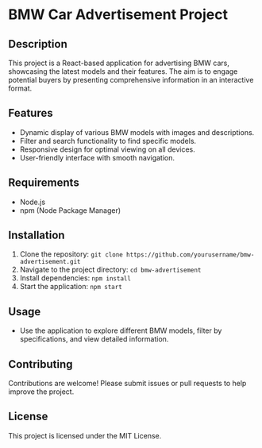 # BMW Car Advertisement Project

## Description
This project is a React-based application for advertising BMW cars, showcasing the latest models and their features. The aim is to engage potential buyers by presenting comprehensive information in an interactive format.

## Features
- Dynamic display of various BMW models with images and descriptions.
- Filter and search functionality to find specific models.
- Responsive design for optimal viewing on all devices.
- User-friendly interface with smooth navigation.

## Requirements
- Node.js
- npm (Node Package Manager)

## Installation
1. Clone the repository: `git clone https://github.com/yourusername/bmw-advertisement.git`
2. Navigate to the project directory: `cd bmw-advertisement`
3. Install dependencies: `npm install`
4. Start the application: `npm start`

## Usage
- Use the application to explore different BMW models, filter by specifications, and view detailed information.

## Contributing
Contributions are welcome! Please submit issues or pull requests to help improve the project.

## License
This project is licensed under the MIT License.
